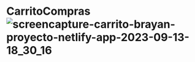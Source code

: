 # CarritoCompras![screencapture-carrito-brayan-proyecto-netlify-app-2023-09-13-18_30_16](https://github.com/BrayanElias/CarritoCompras/assets/85414364/59b1933f-5347-41b5-8af5-52a0c35b3cee)
